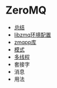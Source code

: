 # ZeroMQ

- [总结](summary.md)
- [libzmq环境配置](env.md)
- [zmqpp库](zmqpp.md)
- [模式](model.md)
- [多线程](thread.md)
- 套接字
- 消息
- 用法